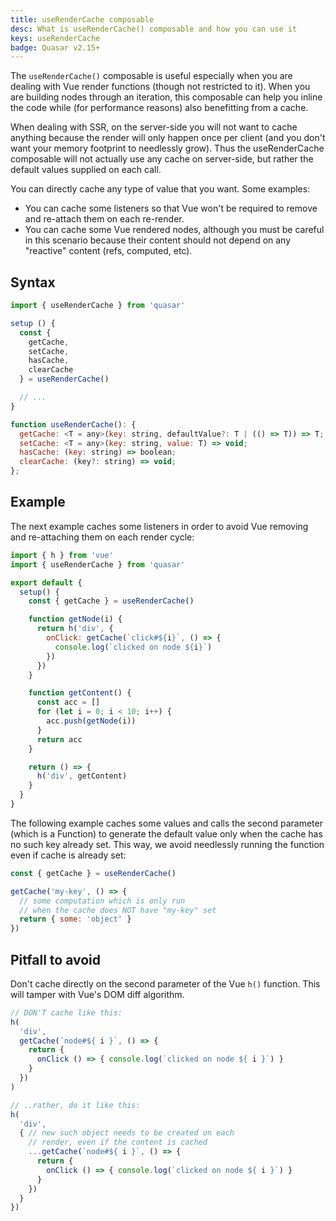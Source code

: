 ```yaml
---
title: useRenderCache composable
desc: What is useRenderCache() composable and how you can use it
keys: useRenderCache
badge: Quasar v2.15+
---
```


The `useRenderCache()` composable is useful especially when you are dealing with Vue render functions (though not restricted to it). When you are building nodes through an iteration, this composable can help you inline the code while (for performance reasons) also benefitting from a cache.

When dealing with SSR, on the server-side you will not want to cache anything because the render will only happen once per client (and you don't want your memory footprint to needlessly grow). Thus the useRenderCache composable will not actually use any cache on server-side, but rather the default values supplied on each call.

You can directly cache any type of value that you want. Some examples:

- You can cache some listeners so that Vue won't be required to remove and re-attach them on each re-render.
- You can cache some Vue rendered nodes, although you must be careful in this scenario because their content should not depend on any "reactive" content (refs, computed, etc).

## Syntax

```js
import { useRenderCache } from 'quasar'

setup () {
  const {
    getCache,
    setCache,
    hasCache,
    clearCache
  } = useRenderCache()

  // ...
}
```

```js
function useRenderCache(): {
  getCache: <T = any>(key: string, defaultValue?: T | (() => T)) => T;
  setCache: <T = any>(key: string, value: T) => void;
  hasCache: (key: string) => boolean;
  clearCache: (key?: string) => void;
};
```

## Example

The next example caches some listeners in order to avoid Vue removing and re-attaching them on each render cycle:

```js
import { h } from 'vue'
import { useRenderCache } from 'quasar'

export default {
  setup() {
    const { getCache } = useRenderCache()

    function getNode(i) {
      return h('div', {
        onClick: getCache(`click#${i}`, () => {
          console.log(`clicked on node ${i}`)
        })
      })
    }

    function getContent() {
      const acc = []
      for (let i = 0; i < 10; i++) {
        acc.push(getNode(i))
      }
      return acc
    }

    return () => {
      h('div', getContent)
    }
  }
}
```

The following example caches some values and calls the second parameter (which is a Function) to generate the default value only when the cache has no such key already set. This way, we avoid needlessly running the function even if cache is already set:

```js
const { getCache } = useRenderCache()

getCache('my-key', () => {
  // some computation which is only run
  // when the cache does NOT have "my-key" set
  return { some: 'object' }
})
```

## Pitfall to avoid

Don't cache directly on the second parameter of the Vue `h()` function. This will tamper with Vue's DOM diff algorithm.

```js
// DON'T cache like this:
h(
  'div',
  getCache(`node#${ i }`, () => {
    return {
      onClick () => { console.log(`clicked on node ${ i }`) }
    }
  })
)

// ..rather, do it like this:
h(
  'div',
  { // new such object needs to be created on each
    // render, even if the content is cached
    ...getCache(`node#${ i }`, () => {
      return {
        onClick () => { console.log(`clicked on node ${ i }`) }
      }
    })
  }
})
```

